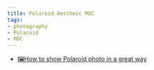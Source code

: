 ```yaml
---
title: Polaroid Aestheic MOC
tags:
- photography
- Polaroid
- MOC
---
```


* [🖼How to show Polaroid photo in a great way](Photography/Aesthetic/Polaroid/Polaroid_showcase.md)